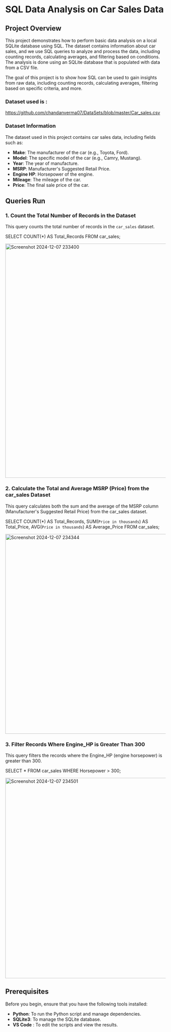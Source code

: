 # SQL Data Analysis on Car Sales Data

## Project Overview

This project demonstrates how to perform basic data analysis on a local SQLite database using SQL. The dataset contains information about car sales, and we use SQL queries to analyze and process the data, including counting records, calculating averages, and filtering based on conditions. The analysis is done using an SQLite database that is populated with data from a CSV file.

The goal of this project is to show how SQL can be used to gain insights from raw data, including counting records, calculating averages, filtering based on specific criteria, and more. 

### Dataset used is : 
https://github.com/chandanverma07/DataSets/blob/master/Car_sales.csv


### Dataset Information

The dataset used in this project contains car sales data, including fields such as:
- **Make**: The manufacturer of the car (e.g., Toyota, Ford).
- **Model**: The specific model of the car (e.g., Camry, Mustang).
- **Year**: The year of manufacture.
- **MSRP**: Manufacturer's Suggested Retail Price.
- **Engine HP**: Horsepower of the engine.
- **Mileage**: The mileage of the car.
- **Price**: The final sale price of the car.


## Queries Run

### 1. Count the Total Number of Records in the Dataset
This query counts the total number of records in the `car_sales` dataset.

SELECT COUNT(*) AS Total_Records FROM car_sales;

<img width="734" alt="Screenshot 2024-12-07 233400" src="https://github.com/user-attachments/assets/19936c7c-8989-4f9e-aa0a-f3438c073f54">


### 2. Calculate the Total and Average MSRP (Price) from the car_sales Dataset

This query calculates both the sum and the average of the MSRP column (Manufacturer's Suggested Retail Price) from the car_sales dataset.

SELECT 
    COUNT(*) AS Total_Records, 
    SUM(`Price in thousands`) AS Total_Price,
    AVG(`Price in thousands`) AS Average_Price 
FROM car_sales;

<img width="626" alt="Screenshot 2024-12-07 234344" src="https://github.com/user-attachments/assets/3dc33110-ef62-4ecb-993a-a0723ab5aecd">


### 3. Filter Records Where Engine_HP is Greater Than 300

This query filters the records where the Engine_HP (engine horsepower) is greater than 300.

SELECT * FROM car_sales WHERE Horsepower > 300;

<img width="628" alt="Screenshot 2024-12-07 234501" src="https://github.com/user-attachments/assets/6a74fdd0-3650-455d-b520-5c84e1d8a997">



## Prerequisites

Before you begin, ensure that you have the following tools installed:

- **Python**: To run the Python script and manage dependencies.
- **SQLite3**: To manage the SQLite database.
- **VS Code** : To edit the scripts and view the results.

